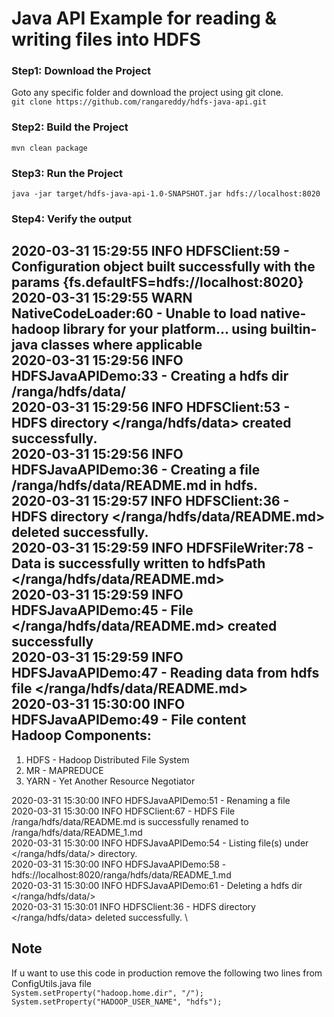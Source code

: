 # Java API Example for reading & writing files into HDFS

### Step1: Download the Project
Goto any specific folder and download the project using git clone. \
`git clone https://github.com/rangareddy/hdfs-java-api.git`

### Step2: Build the Project
`mvn clean package`

### Step3: Run the Project
`java -jar target/hdfs-java-api-1.0-SNAPSHOT.jar hdfs://localhost:8020`

### Step4: Verify the output
2020-03-31 15:29:55 INFO  HDFSClient:59 - Configuration object built successfully with the params {fs.defaultFS=hdfs://localhost:8020} \
2020-03-31 15:29:55 WARN  NativeCodeLoader:60 - Unable to load native-hadoop library for your platform... using builtin-java classes where applicable \
2020-03-31 15:29:56 INFO  HDFSJavaAPIDemo:33 - Creating a hdfs dir /ranga/hdfs/data/ \
2020-03-31 15:29:56 INFO  HDFSClient:53 - HDFS directory </ranga/hdfs/data> created successfully. \
2020-03-31 15:29:56 INFO  HDFSJavaAPIDemo:36 - Creating a file /ranga/hdfs/data/README.md in hdfs. \
2020-03-31 15:29:57 INFO  HDFSClient:36 - HDFS directory </ranga/hdfs/data/README.md> deleted successfully. \
2020-03-31 15:29:59 INFO  HDFSFileWriter:78 - Data is successfully written to hdfsPath </ranga/hdfs/data/README.md> \
2020-03-31 15:29:59 INFO  HDFSJavaAPIDemo:45 - File </ranga/hdfs/data/README.md> created successfully \
2020-03-31 15:29:59 INFO  HDFSJavaAPIDemo:47 - Reading data from hdfs file </ranga/hdfs/data/README.md> \
2020-03-31 15:30:00 INFO  HDFSJavaAPIDemo:49 - File content \
Hadoop Components: 
 ---------------------------------------------------
 1. HDFS - Hadoop Distributed File System
 2. MR - MAPREDUCE
 3. YARN - Yet Another Resource Negotiator

2020-03-31 15:30:00 INFO  HDFSJavaAPIDemo:51 - Renaming a file \
2020-03-31 15:30:00 INFO  HDFSClient:67 - HDFS File /ranga/hdfs/data/README.md is successfully renamed to /ranga/hdfs/data/README_1.md \
2020-03-31 15:30:00 INFO  HDFSJavaAPIDemo:54 - Listing file(s) under </ranga/hdfs/data/> directory. \
2020-03-31 15:30:00 INFO  HDFSJavaAPIDemo:58 - hdfs://localhost:8020/ranga/hdfs/data/README_1.md \
2020-03-31 15:30:00 INFO  HDFSJavaAPIDemo:61 - Deleting a hdfs dir </ranga/hdfs/data/> \
2020-03-31 15:30:01 INFO  HDFSClient:36 - HDFS directory </ranga/hdfs/data> deleted successfully. \

## Note
If u want to use this code in production remove the following two lines from ConfigUtils.java file <br/>
`System.setProperty("hadoop.home.dir", "/");
System.setProperty("HADOOP_USER_NAME", "hdfs");`
